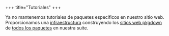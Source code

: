 +++
title="Tutoriales"
+++

Ya no mantenemos tutoriales de paquetes especificos en nuestro sitio web.
Proporcionamos una [infraestructura](/blog/2019/06/07/ropensci-docs/) construyendo los [sitios web pkgdown](https://docs.ropensci.org/) de [todos los paquetes](/paquetes) en nuestra suite.
